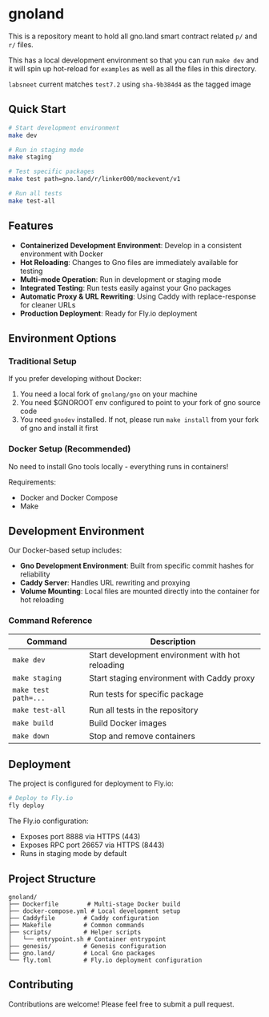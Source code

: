 # gnoland

This is a repository meant to hold all gno.land smart contract related `p/` and `r/` files.

This has a local development environment so that you can run `make dev` and it will spin up hot-reload for `examples` as well as all the files in this directory.

`labsneet` current matches `test7.2` using `sha-9b384d4` as the tagged image

## Quick Start

```bash
# Start development environment
make dev

# Run in staging mode
make staging

# Test specific packages
make test path=gno.land/r/linker000/mockevent/v1

# Run all tests
make test-all
```

## Features

- **Containerized Development Environment**: Develop in a consistent environment with Docker
- **Hot Reloading**: Changes to Gno files are immediately available for testing
- **Multi-mode Operation**: Run in development or staging mode
- **Integrated Testing**: Run tests easily against your Gno packages
- **Automatic Proxy & URL Rewriting**: Using Caddy with replace-response for cleaner URLs
- **Production Deployment**: Ready for Fly.io deployment

## Environment Options

### Traditional Setup

If you prefer developing without Docker:

1) You need a local fork of `gnolang/gno` on your machine
2) You need $GNOROOT env configured to point to your fork of gno source code
3) You need `gnodev` installed. If not, please run `make install` from your fork of gno and install it first

### Docker Setup (Recommended)

No need to install Gno tools locally - everything runs in containers!

Requirements:
- Docker and Docker Compose
- Make

## Development Environment

Our Docker-based setup includes:

- **Gno Development Environment**: Built from specific commit hashes for reliability
- **Caddy Server**: Handles URL rewriting and proxying
- **Volume Mounting**: Local files are mounted directly into the container for hot reloading

### Command Reference

| Command | Description |
|---------|-------------|
| `make dev` | Start development environment with hot reloading |
| `make staging` | Start staging environment with Caddy proxy |
| `make test path=...` | Run tests for specific package |
| `make test-all` | Run all tests in the repository |
| `make build` | Build Docker images |
| `make down` | Stop and remove containers |

## Deployment

The project is configured for deployment to Fly.io:

```bash
# Deploy to Fly.io
fly deploy
```

The Fly.io configuration:
- Exposes port 8888 via HTTPS (443)
- Exposes RPC port 26657 via HTTPS (8443)
- Runs in staging mode by default

## Project Structure

```
gnoland/
├── Dockerfile        # Multi-stage Docker build
├── docker-compose.yml # Local development setup
├── Caddyfile        # Caddy configuration
├── Makefile         # Common commands
├── scripts/         # Helper scripts
│   └── entrypoint.sh # Container entrypoint
├── genesis/         # Genesis configuration
├── gno.land/        # Local Gno packages
└── fly.toml         # Fly.io deployment configuration
```

## Contributing

Contributions are welcome! Please feel free to submit a pull request.

